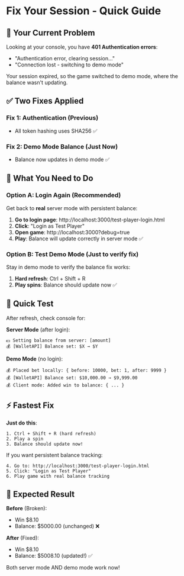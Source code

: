 # Fix Your Session - Quick Guide

## 🔴 Your Current Problem

Looking at your console, you have **401 Authentication errors**:
- "Authentication error, clearing session..."
- "Connection lost - switching to demo mode"

Your session expired, so the game switched to demo mode, where the balance wasn't updating.

## ✅ Two Fixes Applied

### Fix 1: Authentication (Previous)
- All token hashing uses SHA256 ✅

### Fix 2: Demo Mode Balance (Just Now)
- Balance now updates in demo mode ✅

## 🎯 What You Need to Do

### Option A: Login Again (Recommended)
Get back to **real** server mode with persistent balance:

1. **Go to login page**: http://localhost:3000/test-player-login.html
2. **Click**: "Login as Test Player"  
3. **Open game**: http://localhost:3000?debug=true
4. **Play**: Balance will update correctly in server mode ✅

### Option B: Test Demo Mode (Just to verify fix)
Stay in demo mode to verify the balance fix works:

1. **Hard refresh**: Ctrl + Shift + R
2. **Play spins**: Balance should update now ✅

## 🧪 Quick Test

After refresh, check console for:

**Server Mode** (after login):
```
💵 Setting balance from server: [amount]
💰 [WalletAPI] Balance set: $X → $Y
```

**Demo Mode** (no login):
```
💰 Placed bet locally: { before: 10000, bet: 1, after: 9999 }
💰 [WalletAPI] Balance set: $10,000.00 → $9,999.00
💰 Client mode: Added win to balance: { ... }
```

## ⚡ Fastest Fix

**Just do this**:
```
1. Ctrl + Shift + R (hard refresh)
2. Play a spin
3. Balance should update now!
```

If you want persistent balance tracking:
```
4. Go to: http://localhost:3000/test-player-login.html
5. Click: "Login as Test Player"
6. Play game with real balance tracking
```

## 🎉 Expected Result

**Before** (Broken):
- Win $8.10
- Balance: $5000.00 (unchanged) ❌

**After** (Fixed):
- Win $8.10  
- Balance: $5008.10 (updated!) ✅

Both server mode AND demo mode work now!

